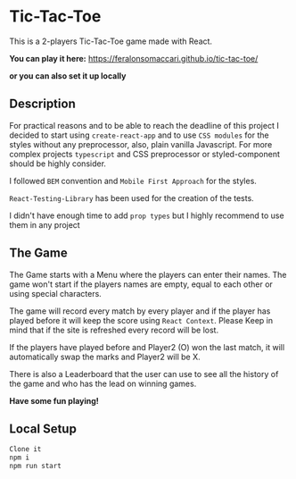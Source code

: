 # Tic-Tac-Toe

This is a 2-players Tic-Tac-Toe game made with React.


**You can play it here:** https://feralonsomaccari.github.io/tic-tac-toe/

**or you can also set it up locally**

## Description

For practical reasons and to be able to reach the deadline of this project I decided to start using `create-react-app` and to use `CSS modules` for the styles without any preprocessor, also, plain vanilla Javascript. For more complex projects `typescript` and CSS preprocessor or styled-component should be highly consider.

I followed `BEM` convention and `Mobile First Approach` for the styles.

`React-Testing-Library` has been used for the creation of the tests.

I didn't have enough time to add `prop types` but I highly recommend to use them in any project

## The Game

The Game starts with a Menu where the players can enter their names. The game won't start if the players names are empty, equal to each other or using special characters.

The game will record every match by every player and if the player has played before it will keep the score using `React Context`. Please Keep in mind that if the site is refreshed every record will be lost.

If the players have played before and Player2 (O) won the last match, it will automatically swap the marks and Player2 will be X.

There is also a Leaderboard that the user can use to see all the history of the game and who has the lead on winning games.

**Have some fun playing!**

## Local Setup

```sh
Clone it
npm i
npm run start
```